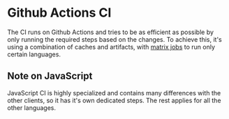 # Github Actions CI

The CI runs on Github Actions and tries to be as efficient as possible by only running the required steps based on the changes.
To achieve this, it's using a combination of caches and artifacts, with [matrix jobs](https://docs.github.com/en/actions/using-jobs/using-a-matrix-for-your-jobs) to run only certain languages.

## Note on JavaScript

JavaScript CI is highly specialized and contains many differences with the other clients, so it has it's own dedicated steps.
The rest applies for all the other languages.
